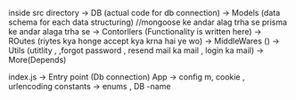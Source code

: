 <!-- src directoory mein  major kaam  -->
inside src directory 
-> DB (actual code for db connection)
-> Models (data schema for each data structuring) //mongoose ke  andar alag trha se prisma ke andar alaga trha se
-> Contorllers (Functionality is written here)
-> ROutes (riytes kya honge accept kya krna hai ye wo)
-> MiddleWares ()
->  Utils   (utitlity , ,forgot password , resend mail ka mail , login ka mail)
-> More(Depends)

index.js -> Entry point (Db connection)
App -> config m, cookie  , urlencoding
constants -> enums ,  DB -name